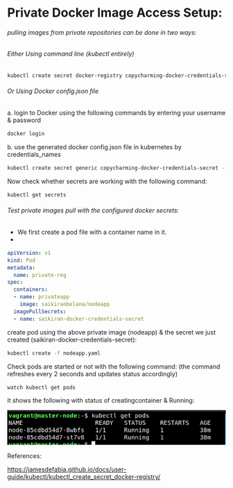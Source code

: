 # **Private Docker Image Access Setup:** 

###### pulling images from private repositories can be done in two ways:

###### Either Using command line (kubectl entirely) 

```bash
kubectl create secret docker-registry copycharming-docker-credentials-secret --docker-server=DOCKER_REGISTRY_SERVER --docker-username=DOCKER_USER --docker-password=DOCKER_PASSWORD --docker-email=DOCKER_EMAIL 
```

###### Or Using Docker config.json file

a. login to Docker using the following commands by entering your username & password

```bash
docker login
```

b. use the generated docker config.json file in kubernetes by credentials_names

```bash
kubectl create secret generic copycharming-docker-credentials-secret --from-file=.dockerconfigjson=/home/$user/.docker/config.json --type=kubernetes.io/dockerconfigjson
```



Now check whether secrets are working with the following command: 

```bash
kubectl get secrets 
```



###### Test private images pull with the configured docker secrets:

- We first create a pod file with a container name in it.  
- <!--saving the file as nodeapp.yaml-->

```yaml
apiVersion: v1
kind: Pod
metadata:
  name: private-reg
spec:
  containers:
  - name: privateapp
    image: saikiranbelana/nodeapp
  imagePullSecrets:
  - name: saikiran-docker-credentials-secret
```

create pod using  the above private image (nodeapp)  & the secret we just created (saikiran-docker-credentials-secret):

```bash
kubectl create -f nodeapp.yaml
```

 Check pods are started or not with the following command: (the command refreshes every 2 seconds and updates status accordingly)

```bash
watch kubectl get pods
```

it shows the following with status of creatingcontainer & Running:

![](../images/kubectl_get_pods_secrets.png)



References:  

https://jamesdefabia.github.io/docs/user-guide/kubectl/kubectl_create_secret_docker-registry/ 

 